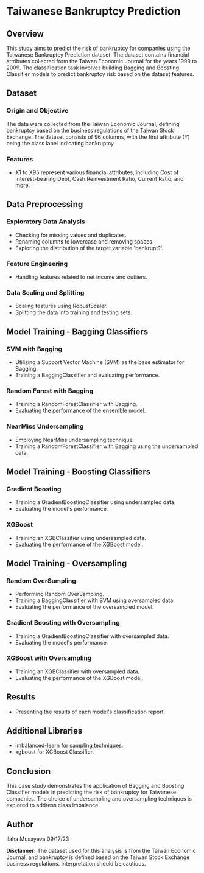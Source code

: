 # Taiwanese Bankruptcy Prediction 
## Overview

This study aims to predict the risk of bankruptcy for companies using the Taiwanese Bankruptcy Prediction dataset. The dataset contains financial attributes collected from the Taiwan Economic Journal for the years 1999 to 2009. The classification task involves building Bagging and Boosting Classifier models to predict bankruptcy risk based on the dataset features.

## Dataset

### Origin and Objective
The data were collected from the Taiwan Economic Journal, defining bankruptcy based on the business regulations of the Taiwan Stock Exchange. The dataset consists of 96 columns, with the first attribute (Y) being the class label indicating bankruptcy.

### Features
- X1 to X95 represent various financial attributes, including Cost of Interest-bearing Debt, Cash Reinvestment Ratio, Current Ratio, and more.

## Data Preprocessing

### Exploratory Data Analysis
- Checking for missing values and duplicates.
- Renaming columns to lowercase and removing spaces.
- Exploring the distribution of the target variable 'bankrupt?'.

### Feature Engineering
- Handling features related to net income and outliers.

### Data Scaling and Splitting
- Scaling features using RobustScaler.
- Splitting the data into training and testing sets.

## Model Training - Bagging Classifiers

### SVM with Bagging
- Utilizing a Support Vector Machine (SVM) as the base estimator for Bagging.
- Training a BaggingClassifier and evaluating performance.

### Random Forest with Bagging
- Training a RandomForestClassifier with Bagging.
- Evaluating the performance of the ensemble model.

### NearMiss Undersampling
- Employing NearMiss undersampling technique.
- Training a RandomForestClassifier with Bagging using the undersampled data.

## Model Training - Boosting Classifiers

### Gradient Boosting
- Training a GradientBoostingClassifier using undersampled data.
- Evaluating the model's performance.

### XGBoost
- Training an XGBClassifier using undersampled data.
- Evaluating the performance of the XGBoost model.

## Model Training - Oversampling

### Random OverSampling
- Performing Random OverSampling.
- Training a BaggingClassifier with SVM using oversampled data.
- Evaluating the performance of the oversampled model.

### Gradient Boosting with Oversampling
- Training a GradientBoostingClassifier with oversampled data.
- Evaluating the model's performance.

### XGBoost with Oversampling
- Training an XGBClassifier with oversampled data.
- Evaluating the performance of the XGBoost model.

## Results

- Presenting the results of each model's classification report.

## Additional Libraries

- imbalanced-learn for sampling techniques.
- xgboost for XGBoost Classifier.

## Conclusion

This case study demonstrates the application of Bagging and Boosting Classifier models in predicting the risk of bankruptcy for Taiwanese companies. The choice of undersampling and oversampling techniques is explored to address class imbalance.

## Author

Ilaha Musayeva
09/17/23

**Disclaimer:** The dataset used for this analysis is from the Taiwan Economic Journal, and bankruptcy is defined based on the Taiwan Stock Exchange business regulations. Interpretation should be cautious.
